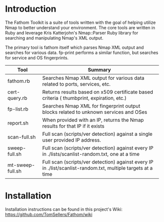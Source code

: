 # Introduction

The Fathom Toolkit is a suite of tools written with the goal of helping utilize 
Nmap to better understand your environment. The core tools are written in Ruby 
and leverage Kris Katterjohn's Nmap::Parser Ruby library for searching and 
manipulating Nmap's XML output. 

The primary tool is fathom itself which parses Nmap XML output and searches 
for various data.  fp-print performs a similar function, but searches for
service and OS fingerprints.

| Tool | Summary|
| ---- | -------|
| fathom.rb | Searches Nmap XML output for various data related to ports, services, etc. |
| cert-query.rb | Returns results based on x509 certificate based criteria ( thumbprint, expiration, etc.) |
| fp-list.rb | Searches Nmap XML for fingerprint output blocks related to unknown services and OSes |
| report.sh | When provided with an IP, returns the Nmap results for that IP if it exists |
| scan-full.sh | Full scan (scripts/ver detection) against a single user provided IP address. |
| sweep-full.sh | Full scan (scripts/ver detection) against every IP in ./lists/scanlist-random.txt, one at a time |
| mt-sweep-full.sh | Full scan (scripts/ver detection) against every IP in ./list/scanlist-random.txt, multiple targets at a time |


# Installation

Installation instructions can be found in this project's Wiki: https://github.com/TomSellers/Fathom/wiki
